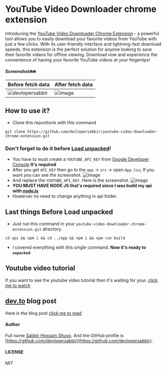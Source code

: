 # YouTube Video Downloader chrome extension

Introducing the [YouTube Video Downloader Chrome Extension](https://github.com/devlopersabbir/youtube-video-downloader-chrome-extension) - a powerful tool allows you to easily download your favorite videos from YouTube with just a few clicks. With its user-friendly interface and lightning-fast download speeds, this extension is the perfect solution for anyone looking to save their favorite videos for offline viewing. Download now and experience the convenience of having your favorite YouTube videos at your fingertips!

#### Screenshot🔥🔥

|Before fetch data | After fetch data|
| -------- | -------- |
![devlopersabbir](https://github.com/devlopersabbir/youtube-video-downloader-chrome-extension/assets/82939905/e3690df7-b6d8-4246-a5e9-f19d68db565b) | ![image](https://github.com/devlopersabbir/youtube-video-downloader-chrome-extension/assets/82939905/61980ade-2ee5-4f12-afe2-e20e63dc4f0e)

## How to use it?

- Clone this repositorie with this command
```console
git clone https://github.com/devlopersabbir/youtube-video-downloader-chrome-extension.git
```

### Don't forget to do it before [Load unpacked](brave://extensions/)!
- You have to must create a `YOUTUBE_API_KEY` from [Google Developer Console](https://console.cloud.google.com) <strong>It's required</strong>
- After you get `API_KEY` then go to the `app` -> `src` -> open `App.tsx`; If you want you can see the screenshot.
![image](https://github.com/devlopersabbir/youtube-video-downloader-chrome-extension/assets/82939905/bccc9385-00b7-4345-80d1-7db869c1d364)
- And replace the `YOUTUBE_API_KEY`. Here is the screenshot.
![image](https://github.com/devlopersabbir/youtube-video-downloader-chrome-extension/assets/82939905/5eeef451-07c3-4e2c-a58f-7d9669a89262)
- <strong>YOU MUST HAVE NODE JS that's required since I was build my api with [nodeJs](https://nodejs.org/en)</strong>
- Howerver no need to change anything in api folder.
## Last things Before Load unpacked
- Just run this command in your `youtube-video-downloader-chrome-extension.git` directory.
```console
cd api && npm i && cd ../app && npm i && npm run build
```
- I covered everything with this single command.
<strong>Now it's ready to `unpacked`</strong>

## Youtube video tutorial
If you  want to see the youtube video tutorial then it's waiting for your. [click me to watch](https://youtu.be/c/stsabbir)

## [dev.to](https://dev.to) blog post
Here is the blog post [click me to read](https://dev.to/devlopersabbir)

#### Author

Full name [Sabbir Hossain Shuvo](https://www.showwcase.com/devlopersabbir). And the GitHub profile is [https://github.com/devlopersabbir](https://github.com/devlopersabbir).

#### LICENSE

MIT
